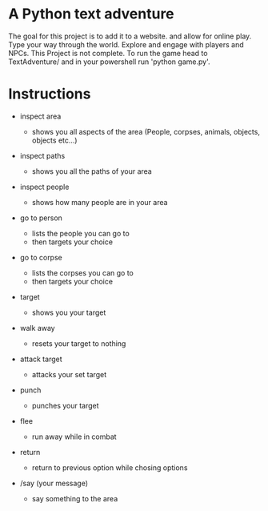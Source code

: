# A Python text adventure

The goal for this project is to add it to a website.
and allow for online play.
Type your way through the world. Explore and engage with players and NPCs.
This Project is not complete.
To run the game head to TextAdventure/ and in your powershell run 'python game.py'.

# Instructions

- inspect area
   - shows you all aspects of the area (People, corpses, animals, objects, objects etc...)
   
- inspect paths
   - shows you all the paths of your area
   
- inspect people
   - shows how many people are in your area
   
- go to person
   - lists the people you can go to
   - then targets your choice
   
- go to corpse
   - lists the corpses you can go to
   - then targets your choice
   
- target
   - shows you your target
   
- walk away
   - resets your target to nothing
   
- attack target
   - attacks your set target
   
- punch
   - punches your target
   
- flee
   - run away while in combat
   
- return
   - return to previous option while chosing options
   
- /say (your message)
   - say something to the area


